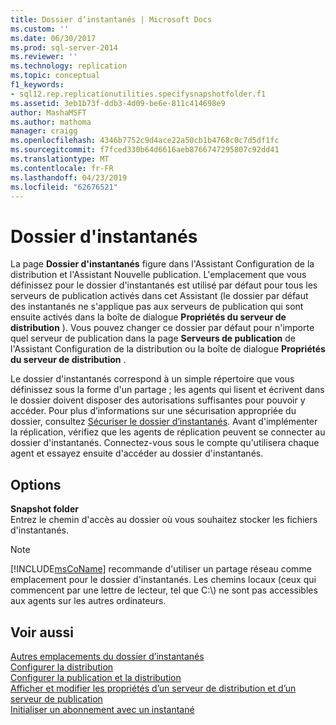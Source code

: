 ```yaml
---
title: Dossier d’instantanés | Microsoft Docs
ms.custom: ''
ms.date: 06/30/2017
ms.prod: sql-server-2014
ms.reviewer: ''
ms.technology: replication
ms.topic: conceptual
f1_keywords:
- sql12.rep.replicationutilities.specifysnapshotfolder.f1
ms.assetid: 3eb1b73f-ddb3-4d09-be6e-811c414698e9
author: MashaMSFT
ms.author: mathoma
manager: craigg
ms.openlocfilehash: 4346b7752c9d4ace22a50cb1b4768c0c7d5df1fc
ms.sourcegitcommit: f7fced330b64d6616aeb8766747295807c92dd41
ms.translationtype: MT
ms.contentlocale: fr-FR
ms.lasthandoff: 04/23/2019
ms.locfileid: "62676521"
---
```

# <a name="snapshot-folder"></a>Dossier d'instantanés
  La page **Dossier d'instantanés** figure dans l'Assistant Configuration de la distribution et l'Assistant Nouvelle publication. L'emplacement que vous définissez pour le dossier d'instantanés est utilisé par défaut pour tous les serveurs de publication activés dans cet Assistant (le dossier par défaut des instantanés ne s'applique pas aux serveurs de publication qui sont ensuite activés dans la boîte de dialogue **Propriétés du serveur de distribution** ). Vous pouvez changer ce dossier par défaut pour n'importe quel serveur de publication dans la page **Serveurs de publication** de l'Assistant Configuration de la distribution ou la boîte de dialogue **Propriétés du serveur de distribution** .  
  
 Le dossier d'instantanés correspond à un simple répertoire que vous définissez sous la forme d'un partage ; les agents qui lisent et écrivent dans le dossier doivent disposer des autorisations suffisantes pour pouvoir y accéder. Pour plus d’informations sur une sécurisation appropriée du dossier, consultez [Sécuriser le dossier d’instantanés](security/secure-the-snapshot-folder.md). Avant d'implémenter la réplication, vérifiez que les agents de réplication peuvent se connecter au dossier d'instantanés. Connectez-vous sous le compte qu'utilisera chaque agent et essayez ensuite d'accéder au dossier d'instantanés.  
  
## <a name="options"></a>Options  
 **Snapshot folder**  
 Entrez le chemin d'accès au dossier où vous souhaitez stocker les fichiers d'instantanés.  
  
> [!NOTE]  
>  [!INCLUDE[msCoName](../../includes/msconame-md.md)] recommande d'utiliser un partage réseau comme emplacement pour le dossier d'instantanés. Les chemins locaux (ceux qui commencent par une lettre de lecteur, tel que C:\\) ne sont pas accessibles aux agents sur les autres ordinateurs.  
  
## <a name="see-also"></a>Voir aussi  
 [Autres emplacements du dossier d’instantanés](alternate-snapshot-folder-locations.md)   
 [Configurer la distribution](configure-distribution.md)   
 [Configurer la publication et la distribution](configure-publishing-and-distribution.md)   
 [Afficher et modifier les propriétés d’un serveur de distribution et d’un serveur de publication](view-and-modify-distributor-and-publisher-properties.md)   
 [Initialiser un abonnement avec un instantané](initialize-a-subscription-with-a-snapshot.md)  
  
  
